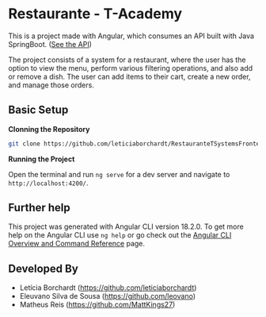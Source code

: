 # Restaurante - T-Academy

This is a project made with Angular, which consumes an API built with Java SpringBoot. ([See the API](https://github.com/MattKings27/restaurante-app))

The project consists of a system for a restaurant, where the user has the option to view the menu, perform various filtering operations, and also add or remove a dish. The user can add items to their cart, create a new order, and manage those orders.

## Basic Setup

**Clonning the Repository**

```bash
git clone https://github.com/leticiaborchardt/RestauranteTSystemsFrontend.git
```

**Running the Project**

Open the terminal and run `ng serve` for a dev server and navigate to `http://localhost:4200/`.

## Further help

This project was generated with Angular CLI version 18.2.0.
To get more help on the Angular CLI use `ng help` or go check out the [Angular CLI Overview and Command Reference](https://angular.dev/tools/cli) page.

## Developed By
- Letícia Borchardt (https://github.com/leticiaborchardt)
- Eleuvano Silva de Sousa (https://github.com/leovano)
- Matheus Reis (https://github.com/MattKings27)